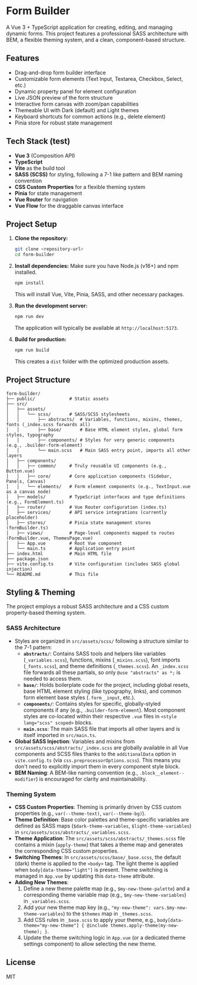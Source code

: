 # Form Builder

A Vue 3 + TypeScript application for creating, editing, and managing dynamic forms. This project features a professional SASS architecture with BEM, a flexible theming system, and a clean, component-based structure.

## Features

- Drag-and-drop form builder interface
- Customizable form elements (Text Input, Textarea, Checkbox, Select, etc.)
- Dynamic property panel for element configuration
- Live JSON preview of the form structure
- Interactive form canvas with zoom/pan capabilities
- Themeable UI with Dark (default) and Light themes
- Keyboard shortcuts for common actions (e.g., delete element)
- Pinia store for robust state management

## Tech Stack (test)

- **Vue 3** (Composition API)
- **TypeScript**
- **Vite** as the build tool
- **SASS (SCSS)** for styling, following a 7-1 like pattern and BEM naming convention
- **CSS Custom Properties** for a flexible theming system
- **Pinia** for state management
- **Vue Router** for navigation
- **Vue Flow** for the draggable canvas interface

## Project Setup

1.  **Clone the repository:**

    ```sh
    git clone <repository-url>
    cd form-builder
    ```

2.  **Install dependencies:**
    Make sure you have Node.js (v16+) and npm installed.

    ```sh
    npm install
    ```

    This will install Vue, Vite, Pinia, SASS, and other necessary packages.

3.  **Run the development server:**

    ```sh
    npm run dev
    ```

    The application will typically be available at `http://localhost:5173`.

4.  **Build for production:**
    ```sh
    npm run build
    ```
    This creates a `dist` folder with the optimized production assets.

<!-- Placeholder for test command if tests are added -->
<!--
5.  **Run tests:**
    ```sh
    npm run test
    ```
-->

## Project Structure

```
form-builder/
├── public/             # Static assets
├── src/
│   ├── assets/
│   │   └── scss/       # SASS/SCSS stylesheets
│   │       ├── abstracts/  # Variables, functions, mixins, themes, fonts (_index.scss forwards all)
│   │       ├── base/       # Base HTML element styles, global form styles, typography
│   │       ├── components/ # Styles for very generic components (e.g., .builder-form-element)
│   │       └── main.scss   # Main SASS entry point, imports all other layers
│   ├── components/
│   │   ├── common/     # Truly reusable UI components (e.g., Button.vue)
│   │   ├── core/       # Core application components (Sidebar, Panels, Canvas)
│   │   └── elements/   # Form element components (e.g., TextInput.vue as a canvas node)
│   ├── models/         # TypeScript interfaces and type definitions (e.g., FormElement.ts)
│   ├── router/         # Vue Router configuration (index.ts)
│   ├── services/       # API service integrations (currently placeholder)
│   ├── stores/         # Pinia state management stores (formBuilder.ts)
│   ├── views/          # Page-level components mapped to routes (FormBuilder.vue, ThemesPage.vue)
│   ├── App.vue         # Root Vue component
│   └── main.ts         # Application entry point
├── index.html          # Main HTML file
├── package.json
├── vite.config.ts      # Vite configuration (includes SASS global injection)
└── README.md           # This file
```

## Styling & Theming

The project employs a robust SASS architecture and a CSS custom property-based theming system.

### SASS Architecture

- Styles are organized in `src/assets/scss/` following a structure similar to the 7-1 pattern:
  - **`abstracts/`**: Contains SASS tools and helpers like variables (`_variables.scss`), functions, mixins (`_mixins.scss`), font imports (`_fonts.scss`), and theme definitions (`_themes.scss`). An `_index.scss` file forwards all these partials, so only `@use "abstracts" as *;` is needed to access them.
  - **`base/`**: Holds boilerplate code for the project, including global resets, base HTML element styling (like typography, links), and common form element base styles (`.form__input`, etc.).
  - **`components/`**: Contains styles for specific, globally-styled components if any (e.g., `.builder-form-element`). Most component styles are co-located within their respective `.vue` files in `<style lang="scss" scoped>` blocks.
  - **`main.scss`**: The main SASS file that imports all other layers and is itself imported in `src/main.ts`.
- **Global SASS Injection**: Variables and mixins from `src/assets/scss/abstracts/_index.scss` are globally available in all Vue components and SCSS files thanks to the `additionalData` option in `vite.config.ts` (via `css.preprocessorOptions.scss`). This means you don't need to explicitly import them in every component style block.
- **BEM Naming**: A BEM-like naming convention (e.g., `.block__element--modifier`) is encouraged for clarity and maintainability.

### Theming System

- **CSS Custom Properties**: Theming is primarily driven by CSS custom properties (e.g., `var(--theme-text)`, `var(--theme-bg)`).
- **Theme Definition**: Base color palettes and theme-specific variables are defined as SASS maps (`$dark-theme-variables`, `$light-theme-variables`) in `src/assets/scss/abstracts/_variables.scss`.
- **Theme Application**: The `src/assets/scss/abstracts/_themes.scss` file contains a mixin (`apply-theme`) that takes a theme map and generates the corresponding CSS custom properties.
- **Switching Themes**: In `src/assets/scss/base/_base.scss`, the default (dark) theme is applied to the `<body>` tag. The light theme is applied when `body[data-theme="light"]` is present. Theme switching is managed in `App.vue` by updating this `data-theme` attribute.
- **Adding New Themes**:
  1. Define a new theme palette map (e.g., `$my-new-theme-palette`) and a corresponding theme variable map (e.g., `$my-new-theme-variables`) in `_variables.scss`.
  2. Add your new theme map key (e.g., `"my-new-theme": vars.$my-new-theme-variables`) to the `$themes` map in `_themes.scss`.
  3. Add CSS rules in `_base.scss` to apply your theme, e.g., `body[data-theme="my-new-theme"] { @include themes.apply-theme(my-new-theme); }`.
  4. Update the theme switching logic in `App.vue` (or a dedicated theme settings component) to allow selecting the new theme.

## License

MIT
